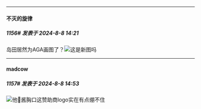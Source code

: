 ﻿
*****

####  不灭的旋律  
##### 1156#       发表于 2024-8-8 14:21

岛田居然为AGA画图了？<img src="https://static.saraba1st.com/image/smiley/face2017/091.png" referrerpolicy="no-referrer">这是新图吗


*****

####  madcow  
##### 1157#       发表于 2024-8-8 14:53

<img src="https://static.saraba1st.com/image/smiley/face2017/068.png" referrerpolicy="no-referrer">他🐴酱胸口这赞助商logo实在有点绷不住

